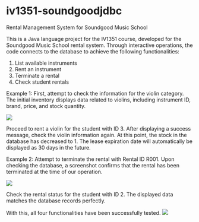 # iv1351-soundgoodjdbc
 Rental Management System for Soundgood Music School

This is a Java language project for the IV1351 course, developed for the Soundgood Music School rental system. Through interactive operations, the code connects to the database to achieve the following functionalities:

1. List available instruments
2. Rent an instrument
3. Terminate a rental
4. Check student rentals

Example 1: First, attempt to check the information for the violin category. The initial inventory displays data related to violins, including instrument ID, brand, price, and stock quantity.  

![](screenshots/screenshot1.png)

Proceed to rent a violin for the student with ID 3. After displaying a success message, check the violin information again. At this point, the stock in the database has decreased to 1.  The lease expiration date will automatically be displayed as 30 days in the future.

Example 2: Attempt to terminate the rental with Rental ID R001. Upon checking the database, a screenshot confirms that the rental has been terminated at the time of our operation.  

![](screenshots/screenshot2.png)

Check the rental status for the student with ID 2. The displayed data matches the database records perfectly.  

With this, all four functionalities have been successfully tested.
![](screenshots/screenshot3.png)
